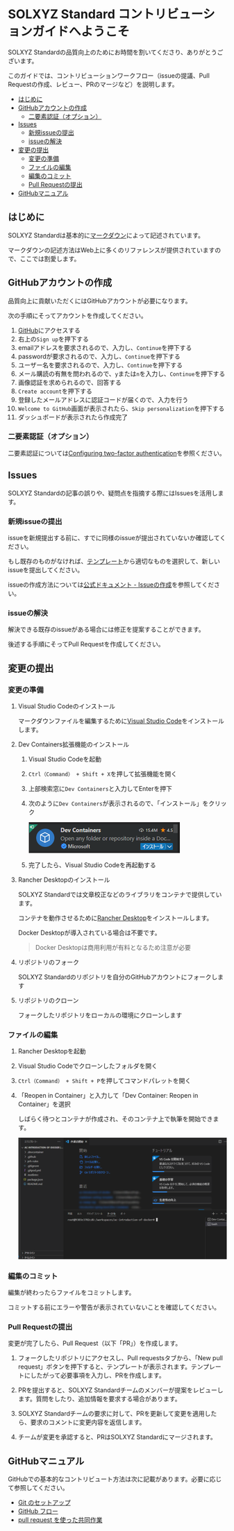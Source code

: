 # SOLXYZ Standard コントリビューションガイドへようこそ <!-- omit in toc -->

SOLXYZ Standardの品質向上のためにお時間を割いてくださり、ありがとうございます。

このガイドでは、コントリビューションワークフロー（issueの提議、Pull Requestの作成、レビュー、PRのマージなど）を説明します。

- [はじめに](#はじめに)
- [GitHubアカウントの作成](#githubアカウントの作成)
  - [二要素認証（オプション）](#二要素認証オプション)
- [Issues](#issues)
  - [新規issueの提出](#新規issueの提出)
  - [issueの解決](#issueの解決)
- [変更の提出](#変更の提出)
  - [変更の準備](#変更の準備)
  - [ファイルの編集](#ファイルの編集)
  - [編集のコミット](#編集のコミット)
  - [Pull Requestの提出](#pull-requestの提出)
- [GitHubマニュアル](#githubマニュアル)

## はじめに

SOLXYZ Standardは基本的に[マークダウン](https://ja.wikipedia.org/wiki/Markdown)によって記述されています。

マークダウンの記述方法はWeb上に多くのリファレンスが提供されていますので、ここでは割愛します。

## GitHubアカウントの作成

品質向上に貢献いただくにはGitHubアカウントが必要になります。

次の手順にそってアカウントを作成してください。

1. [GitHub](https://github.com/)にアクセスする
2. 右上の`Sign up`を押下する
3. emailアドレスを要求されるので、入力し、`Continue`を押下する
4. passwordが要求されるので、入力し、`Continue`を押下する
5. ユーザー名を要求されるので、入力し、`Continue`を押下する
6. メール購読の有無を問われるので、`y`または`n`を入力し、`Continue`を押下する
7. 画像認証を求められるので、回答する
8. `Create account`を押下する
9. 登録したメールアドレスに認証コードが届くので、入力を行う
10. `Welcome to GitHub`画面が表示されたら、`Skip personalization`を押下する
11. ダッシュボードが表示されたら作成完了

### 二要素認証（オプション）

二要素認証については[Configuring two-factor authentication](https://docs.github.com/ja/authentication/securing-your-account-with-two-factor-authentication-2fa/configuring-two-factor-authentication)を参照ください。

## Issues

SOLXYZ Standardの記事の誤りや、疑問点を指摘する際にはIssuesを活用します。

### 新規issueの提出

issueを新規提出する前に、すでに同様のissueが提出されていないか確認してください。

もし既存のものがなければ、[テンプレート](https://github.com/solxyz-jsn/solxyz-development-standard/issues/new/choose)から適切なものを選択して、新しいissueを提出してください。

issueの作成方法については[公式ドキュメント - Issueの作成](https://docs.github.com/ja/issues/tracking-your-work-with-issues/creating-an-issue)を参照してください。

### issueの解決

解決できる既存のissueがある場合には修正を提案することができます。

後述する手順にそってPull Requestを作成してください。

## 変更の提出

### 変更の準備

1. Visual Studio Codeのインストール

    マークダウンファイルを編集するために[Visual Studio Code](https://azure.microsoft.com/ja-jp/products/visual-studio-code/)をインストールします。

2. Dev Containers拡張機能のインストール

   1. Visual Studio Codeを起動

   2. `Ctrl（Command） + Shift + X`を押して拡張機能を開く

   3. 上部検索窓に`Dev Containers`と入力してEnterを押下

   4. 次のように`Dev Containers`が表示されるので、「インストール」をクリック

      ![image.png](/img/dev_container_extention.png)

   5. 完了したら、Visual Studio Codeを再起動する

3. Rancher Desktopのインストール

    SOLXYZ Standardでは文章校正などのライブラリをコンテナで提供しています。

    コンテナを動作させるために[Rancher Desktop](https://rancherdesktop.io/)をインストールします。

    Docker Desktopが導入されている場合は不要です。

    > Docker Desktopは商用利用が有料となるため注意が必要

4. リポジトリのフォーク

   SOLXYZ Standardのリポジトリを自分のGitHubアカウントにフォークします

5. リポジトリのクローン

    フォークしたリポジトリをローカルの環境にクローンします

### ファイルの編集

1. Rancher Desktopを起動

2. Visual Studio Codeでクローンしたフォルダを開く

3. `Ctrl（Command） + Shift + P`を押してコマンドパレットを開く

4. 「Reopen in Container」と入力して「Dev Container: Reopen in Container」を選択

    しばらく待つとコンテナが作成され、そのコンテナ上で執筆を開始できます。

    ![image.png](/img/vscode.png)

### 編集のコミット

編集が終わったらファイルをコミットします。

コミットする前にエラーや警告が表示されていないことを確認してください。

### Pull Requestの提出

変更が完了したら、Pull Request（以下「PR」）を作成します。

1. フォークしたリポジトリにアクセスし、Pull requestsタブから、「New pull request」ボタンを押下すると、テンプレートが表示されます。テンプレートにしたがって必要事項を入力し、PRを作成します。

2. PRを提出すると、SOLXYZ Standardチームのメンバーが提案をレビューします。質問をしたり、追加情報を要求する場合があります。

3. SOLXYZ Standardチームの要求に対して、PRを更新して変更を適用したら、要求のコメントに変更内容を返信します。

4. チームが変更を承認すると、PRはSOLXYZ Standardにマージされます。

## GitHubマニュアル

GitHubでの基本的なコントリビュート方法は次に記載があります。必要に応じて参照してください。

- [Git のセットアップ](https://docs.github.com/ja/get-started/quickstart/set-up-git)
- [GitHub フロー](https://docs.github.com/ja/get-started/quickstart/github-flow)
- [pull request を使った共同作業](https://docs.github.com/ja/pull-requests/collaborating-with-pull-requests)
